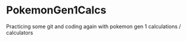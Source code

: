 # PokemonGen1Calcs
Practicing some git and coding again with pokemon gen 1 calculations / calculators
